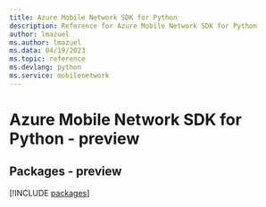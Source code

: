 ```yaml
---
title: Azure Mobile Network SDK for Python
description: Reference for Azure Mobile Network SDK for Python
author: lmazuel
ms.author: lmazuel
ms.data: 04/19/2023
ms.topic: reference
ms.devlang: python
ms.service: mobilenetwork
---
```

# Azure Mobile Network SDK for Python - preview
## Packages - preview
[!INCLUDE [packages](mobile-network-index.md)]